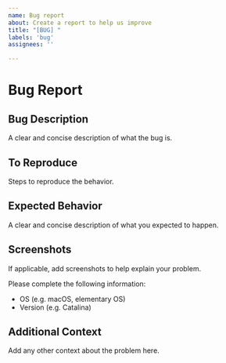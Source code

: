 ```yaml
---
name: Bug report
about: Create a report to help us improve
title: "[BUG] "
labels: 'bug'
assignees: ''

---
```

# Bug Report

## Bug Description

A clear and concise description of what the bug is.

## To Reproduce

Steps to reproduce the behavior.

## Expected Behavior

A clear and concise description of what you expected to happen.

## Screenshots

If applicable, add screenshots to help explain your problem.

Please complete the following information:

- OS (e.g. macOS, elementary OS)
- Version (e.g. Catalina)

## Additional Context

Add any other context about the problem here.
